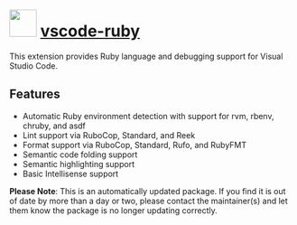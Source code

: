 ﻿# <img src="https://cdn.jsdelivr.net/gh/mkevenaar/chocolatey-packages@4c92376717cc7ed4f3e733b98eed0fd4ee4e0535/icons/vscode-ruby.png" width="48" height="48"/> [vscode-ruby](https://community.chocolatey.org/packages/vscode-ruby)

This extension provides Ruby language and debugging support for Visual Studio Code.

## Features

- Automatic Ruby environment detection with support for rvm, rbenv, chruby, and asdf
- Lint support via RuboCop, Standard, and Reek
- Format support via RuboCop, Standard, Rufo, and RubyFMT
- Semantic code folding support
- Semantic highlighting support
- Basic Intellisense support

**Please Note**: This is an automatically updated package. If you find it is
out of date by more than a day or two, please contact the maintainer(s) and
let them know the package is no longer updating correctly.
